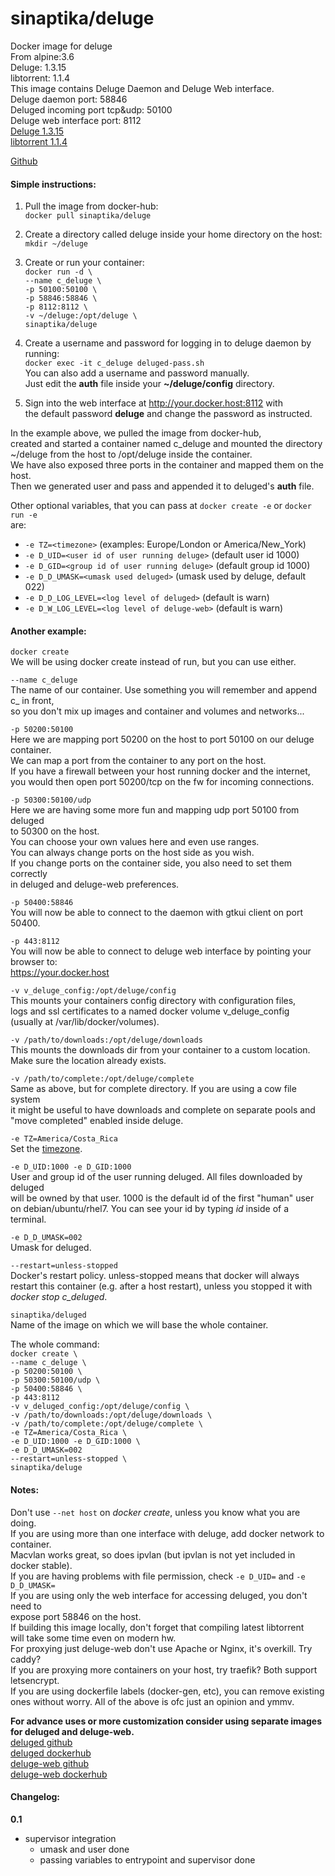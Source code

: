 # sinaptika/deluge
Docker image for deluge  
From alpine:3.6  
Deluge: 1.3.15  
libtorrent: 1.1.4  
This image contains Deluge Daemon and Deluge Web interface.  
Deluge daemon port: 58846  
Deluged incoming port tcp&udp: 50100  
Deluge web interface port: 8112  
[Deluge 1.3.15](http://deluge-torrent.org/)  
[libtorrent 1.1.4](http://www.libtorrent.org/)  

[Github](https://github.com/git-sinaptika/deluge)  


#### Simple instructions:  
1. Pull the image from docker-hub:  
`docker pull sinaptika/deluge`  

2. Create a directory called deluge inside your home directory on the host:  
`mkdir ~/deluge`

3. Create or run your container:  
`docker run -d \`  
`--name c_deluge \`  
`-p 50100:50100 \`  
`-p 58846:58846 \`  
`-p 8112:8112 \`  
`-v ~/deluge:/opt/deluge \`  
`sinaptika/deluge`

4. Create a username and password for logging in to deluge daemon by running:   
`docker exec -it c_deluge deluged-pass.sh`   
You can also add a username and password manually.   
Just edit the **auth** file inside your **~/deluge/config** directory.

5. Sign into the web interface at http://your.docker.host:8112 with  
the default password **deluge** and change the password as instructed.

In the example above, we pulled the image from docker-hub,  
created and started a container named c_deluge and mounted the directory  
~/deluge from the host to /opt/deluge inside the container.  
We have also exposed three ports in the container and mapped them on the host.  
Then we generated user and pass and appended it to deluged's **auth** file.

Other optional variables, that you can pass at `docker create -e` or `docker run -e`  
are:  
- `-e TZ=<timezone>` (examples: Europe/London or America/New_York)
- `-e D_UID=<user id of user running deluge>` (default user id 1000)
- `-e D_GID=<group id of user running deluge>` (default group id 1000)
- `-e D_D_UMASK=<umask used deluged>` (umask used by deluge, default 022)
- `-e D_D_LOG_LEVEL=<log level of deluged>` (default is warn)
- `-e D_W_LOG_LEVEL=<log level of deluge-web>` (default is warn)

#### Another example:
`docker create`  
We will be using docker create instead of run, but you can use either.

`--name c_deluge`  
The name of our container. Use something you will remember and append c_ in front,  
so you don't mix up images and container and volumes and networks...  

`-p 50200:50100`  
Here we are mapping port 50200 on the host to port 50100 on our deluge container.  
We can map a port from the container to any port on the host.  
If you have a firewall between your host running docker and the internet,  
you would then open port 50200/tcp on the fw for incoming connections.  

`-p 50300:50100/udp`  
Here we are having some more fun and mapping udp port 50100 from deluged  
to 50300 on the host.  
You can choose your own values here and even use ranges.  
You can always change ports on the host side as you wish.  
If you change ports on the container side, you also need to set them correctly  
in deluged and deluge-web preferences.    

`-p 50400:58846`  
You will now be able to connect to the daemon with gtkui client on port 50400.  

`-p 443:8112`  
You will now be able to connect to deluge web interface by pointing your browser to:  
https://your.docker.host

`-v v_deluge_config:/opt/deluge/config`  
This mounts your containers config directory with configuration files,  
logs and ssl certificates to a named docker volume v_deluge_config  
(usually at /var/lib/docker/volumes).  

`-v /path/to/downloads:/opt/deluge/downloads`  
This mounts the downloads dir from your container to a custom location.  
Make sure the location already exists.

`-v /path/to/complete:/opt/deluge/complete`  
Same as above, but for complete directory. If you are using a cow file system  
it might be useful to have downloads and complete on separate pools and  
"move completed" enabled inside deluge.

`-e TZ=America/Costa_Rica`  
Set the [timezone](https://en.wikipedia.org/wiki/Tz_database).

`-e D_UID:1000 -e D_GID:1000`  
User and group id of the user running deluged. All files downloaded by deluged  
will be owned by that user. 1000 is the default id of the first "human" user   
on debian/ubuntu/rhel7. You can see your id by typing *id* inside of a terminal.

`-e D_D_UMASK=002`  
Umask for deluged.  

`--restart=unless-stopped`  
Docker's restart policy. unless-stopped means that docker will always  
restart this container (e.g. after a host restart), unless you stopped it with  
*docker stop c_deluged*.

`sinaptika/deluged`  
Name of the image on which we will base the whole container.

The whole command:  
`docker create \`  
`--name c_deluge \`  
`-p 50200:50100 \`  
`-p 50300:50100/udp \`  
`-p 50400:58846 \`  
`-p 443:8112`  
`-v v_deluged_config:/opt/deluge/config \`  
`-v /path/to/downloads:/opt/deluge/downloads \`  
`-v /path/to/complete:/opt/deluge/complete \`  
`-e TZ=America/Costa_Rica \`  
`-e D_UID:1000 -e D_GID:1000 \`  
`-e D_D_UMASK=002`  
`--restart=unless-stopped \`  
`sinaptika/deluge`

#### Notes:
Don't use `--net host` on *docker create*, unless you know what you are doing.  
If you are using more than one interface with deluge, add docker network to container.  
Macvlan works great, so does ipvlan (but ipvlan is not yet included in docker stable).  
If you are having problems with file permission, check `-e D_UID=` and `-e D_D_UMASK=`  
If you are using only the web interface for accessing deluged, you don't need to  
expose port 58846 on the host.  
If building this image locally, don't forget that compiling latest libtorrent  
will take some time even on modern hw.  
For proxying just deluge-web don't use Apache or Nginx, it's overkill. Try caddy?  
If you are proxying more containers on your host, try traefik? Both support letsencrypt.  
If you are using dockerfile labels (docker-gen, etc), you can remove existing ones without worry.
All of the above is ofc just an opinion and ymmv.

**For advance uses or more customization consider using separate images for deluged and deluge-web.**  
[deluged github](https://github.com/git-sinaptika/deluged)  
[deluged dockerhub](https://hub.docker.com/r/sinaptika/deluged/)  
[deluge-web github](https://github.com/git-sinaptika/deluge-web)  
[deluge-web dockerhub](https://hub.docker.com/r/sinaptika/deluge-web/)  

#### Changelog:  
**0.1**  
- supervisor integration  
  - umask and user done
  - passing variables to entrypoint and supervisor done
